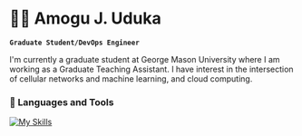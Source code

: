 # 🏄‍♂️ Amogu J. Uduka

**`Graduate Student/DevOps Engineer`**

I'm currently a graduate student at George Mason University where I am working as a Graduate Teaching Assistant. I have interest in the intersection of cellular networks and machine learning, and cloud computing.

### 🧰 Languages and Tools
[![My Skills](https://skillicons.dev/icons?i=js,html,css,wasm)](https://skillicons.dev)
